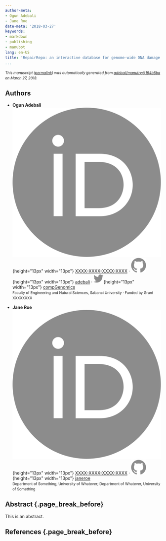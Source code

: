 ```yaml
---
author-meta:
- Ogun Adebali
- Jane Roe
date-meta: '2018-03-27'
keywords:
- markdown
- publishing
- manubot
lang: en-US
title: 'RepairRepo: an interactive database for genome-wide DNA damage and repair'
...
```







<small><em>
This manuscript
([permalink](https://adebali.github.io/manutry/v/194b5bab7a5dd68e1be35d83035328449c22aa21/))
was automatically generated
from [adebali/manutry@194b5ba](https://github.com/adebali/manutry/tree/194b5bab7a5dd68e1be35d83035328449c22aa21)
on March 27, 2018.
</em></small>

## Authors



+ **Ogun Adebali**<br>
    ![ORCID icon](images/orcid.svg){height="13px" width="13px"}
    [XXXX-XXXX-XXXX-XXXX](https://orcid.org/XXXX-XXXX-XXXX-XXXX)
    · ![GitHub icon](images/github.svg){height="13px" width="13px"}
    [adebali](https://github.com/adebali)
    · ![Twitter icon](images/twitter.svg){height="13px" width="13px"}
    [compGenomics](https://twitter.com/compGenomics)<br>
  <small>
     Faculty of Engineering and Natural Sciences, Sabanci University
     · Funded by Grant XXXXXXXX
  </small>

+ **Jane Roe**<br>
    ![ORCID icon](images/orcid.svg){height="13px" width="13px"}
    [XXXX-XXXX-XXXX-XXXX](https://orcid.org/XXXX-XXXX-XXXX-XXXX)
    · ![GitHub icon](images/github.svg){height="13px" width="13px"}
    [janeroe](https://github.com/janeroe)<br>
  <small>
     Department of Something, University of Whatever; Department of Whatever, University of Something
  </small>



## Abstract {.page_break_before}

This is an abstract.

## References {.page_break_before}

<!-- Explicitly insert bibliography here -->
<div id="refs"></div>
